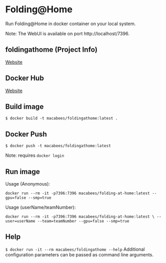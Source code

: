 # Folding@Home 
Run Folding@Home in docker container on your local system. 

Note: The WebUI is available on port http://localhost/7396.

## foldingathome (Project Info)
[Website](https://foldingathome.org)

## Docker Hub
[Website](https://hub.docker.com/r/macabees/foldingathome/)

## Build image
`$ docker build -t macabees/foldingathome:latest .`

## Docker Push
`$ docker push -t macabees/foldingathome:latest`

Note: requires `docker login`

## Run image
Usage (Anonymous):

`docker run --rm -it -p7396:7396 macabees/folding-at-home:latest --gpu=false --smp=true`

Usage (userName/teamNumber):

`docker run --rm -it -p7396:7396 macabees/folding-at-home:latest \
--user=userName --team=teamNumber --gpu=false --smp=true`

## Help
`$ docker run -it --rm macabees/foldingathome --help`
Additional configuration parameters can be passed as command line arguments. 
